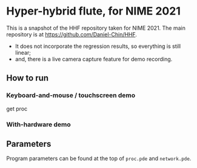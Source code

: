 # Hyper-hybrid flute, for NIME 2021
This is a snapshot of the HHF repository taken for NIME 2021. The main repository is at https://github.com/Daniel-Chin/HHF.  

- It does not incorporate the regression results, so everything is still linear;  
- and, there is a live camera capture feature for demo recording.  

## How to run
### Keyboard-and-mouse / touchscreen demo
get proc

### With-hardware demo

## Parameters
Program parameters can be found at the top of `proc.pde` and `network.pde`.  
